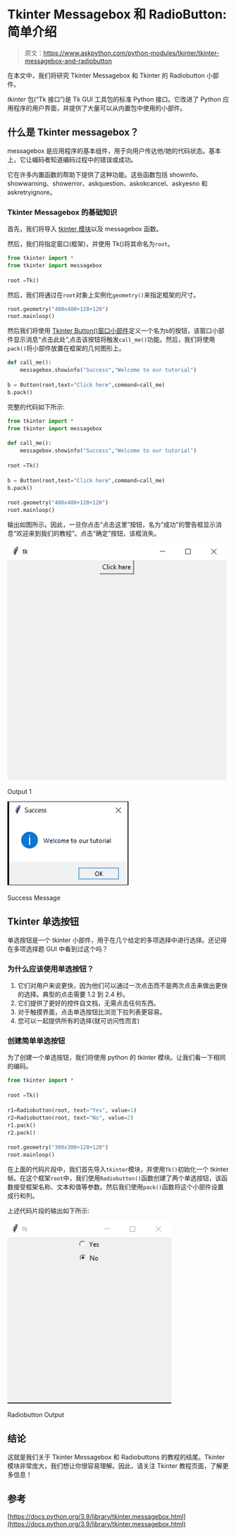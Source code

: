 # Tkinter Messagebox 和 RadioButton:简单介绍

> 原文：<https://www.askpython.com/python-modules/tkinter/tkinter-messagebox-and-radiobutton>

在本文中，我们将研究 Tkinter Messagebox 和 Tkinter 的 Radiobutton 小部件。

*tkinter* 包(“Tk 接口”)是 Tk GUI 工具包的标准 Python 接口。它改进了 Python 应用程序的用户界面，并提供了大量可以从内置包中使用的小部件。

## 什么是 Tkinter messagebox？

messagebox 是应用程序的基本组件，用于向用户传达他/她的代码状态。基本上，它让编码者知道编码过程中的错误或成功。

它在许多内置函数的帮助下提供了这种功能。这些函数包括 showinfo、showwarning、showerror、askquestion、askokcancel、askyesno 和 askretryignore。

### Tkinter Messagebox 的基础知识

首先，我们将导入 [tkinter 模块](https://www.askpython.com/python-modules/tkinter/tkinter-canvas)以及 messagebox 函数。

然后，我们将指定窗口(框架)，并使用 Tk()将其命名为`root`。

```py
from tkinter import *
from tkinter import messagebox

root =Tk()

```

然后，我们将通过在`root`对象上实例化`geometry()`来指定框架的尺寸。

```py
root.geometry("400x400+120+120")
root.mainloop()

```

然后我们将使用 [Tkinter Button()窗口小部件](https://www.askpython.com/python-modules/tkinter/tkinter-buttons)定义一个名为`b`的按钮，该窗口小部件显示消息“点击此处”,点击该按钮将触发`call_me()`功能。然后，我们将使用`pack()`将小部件放置在框架的几何图形上。

```py
def call_me():
    messagebox.showinfo("Success","Welcome to our tutorial")

b = Button(root,text="Click here",command=call_me)
b.pack()

```

完整的代码如下所示:

```py
from tkinter import *
from tkinter import messagebox

def call_me():
    messagebox.showinfo("Success","Welcome to our tutorial")

root =Tk()

b = Button(root,text="Click here",command=call_me)
b.pack()

root.geometry("400x400+120+120")
root.mainloop()

```

输出如图所示。因此，一旦你点击“点击这里”按钮，名为“成功”的警告框显示消息“欢迎来到我们的教程”。点击“确定”按钮，该框消失。

![Output 1](img/edec65ed0259b7bef3fee58eb98e0ed8.png)

Output 1

![Success Message](img/7406f412fef79b350eff6bb3c9b77bb4.png)

Success Message

## Tkinter 单选按钮

单选按钮是一个 tkinter 小部件，用于在几个给定的多项选择中进行选择。还记得在多项选择题 GUI 中看到过这个吗？

### 为什么应该使用单选按钮？

1.  它们对用户来说更快，因为他们可以通过一次点击而不是两次点击来做出更快的选择。典型的点击需要 1.2 到 2.4 秒。
2.  它们提供了更好的控件自文档，无需点击任何东西。
3.  对于触摸界面，点击单选按钮比浏览下拉列表更容易。
4.  您可以一起提供所有的选择(就可访问性而言)

### 创建简单单选按钮

为了创建一个单选按钮，我们将使用 python 的 tkinter 模块。让我们看一下相同的编码。

```py
from tkinter import *

root =Tk()

r1=Radiobutton(root, text="Yes", value=1)
r2=Radiobutton(root, text="No", value=2)
r1.pack()
r2.pack()

root.geometry("300x300+120+120")
root.mainloop()

```

在上面的代码片段中，我们首先导入`tkinter`模块，并使用`Tk()`初始化一个 tkinter 帧。在这个框架`root`中，我们使用`Radiobutton()`函数创建了两个单选按钮，该函数接受框架名称、文本和值等参数。然后我们使用`pack()`函数将这个小部件设置成行和列。

上述代码片段的输出如下所示:

![Radiobutton Output](img/d7ee0efee97fbf626653c29f97ec6d39.png)

Radiobutton Output

## 结论

这就是我们关于 Tkinter Messagebox 和 Radiobuttons 的教程的结尾。Tkinter 模块非常庞大，我们想让你很容易理解。因此，请关注 Tkinter 教程页面，了解更多信息！

## 参考

[https://docs.python.org/3.9/library/tkinter.messagebox.html](https://docs.python.org/3.9/library/tkinter.messagebox.html)